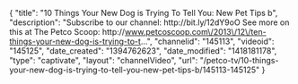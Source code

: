 {
    "title": "10 Things Your New Dog is Trying To Tell You: New Pet Tips b",
    "description": "Subscribe to our channel: http:\/\/bit.ly\/12dY9oO See more on this at The Petco Scoop: http:\/\/www.petcoscoop.com\/2013\/12\/ten-things-your-new-dog-is-trying-to-t...",
    "channelid": "145113",
    "videoid": "145125",
    "date_created": "1394762623",
    "date_modified": "1418181178",
    "type": "captivate",
    "layout": "channelVideo",
    "url": "\/petco-tv\/10-things-your-new-dog-is-trying-to-tell-you-new-pet-tips-b\/145113-145125"
}